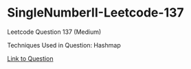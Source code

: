 # SingleNumberII-Leetcode-137

Leetcode Question 137 (Medium)

Techniques Used in Question:
Hashmap

[Link to Question](https://leetcode.com/problems/single-number-ii/)
